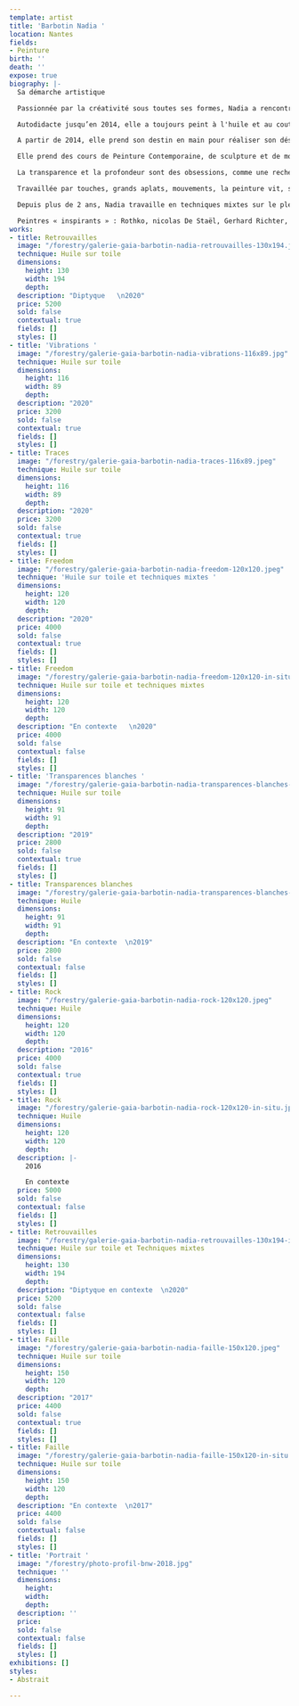 ```yaml
---
template: artist
title: 'Barbotin Nadia '
location: Nantes
fields:
- Peinture
birth: ''
death: ''
expose: true
biography: |-
  Sa démarche artistique

  Passionnée par la créativité sous toutes ses formes, Nadia a rencontré des artistes de tous milieux qui ont impulsé son orientation actuelle vers la peinture.

  Autodidacte jusqu’en 2014, elle a toujours peint à l'huile et au couteau mais Nadia s'ouvre de plus en plus à de nouvelles techniques et médiums avec les spalters, les shapers, les encres acryliques et alcooliques, l'acrylique, quitte à les mélanger pour donner plus de force, de transparence à ses œuvres.

  A partir de 2014, elle prend son destin en main pour réaliser son désir le plus profond, peindre à plein-temps.

  Elle prend des cours de Peinture Contemporaine, de sculpture et de modèle vivant aux Beaux-Arts de Nantes et aux Ateliers de la Gobinière à Orvault, afin d’expérimenter différentes voies artistiques. Nadia fait le choix de réaliser majoritairement ses propres toiles et couleurs (pigments) dans un esprit d'artisanat de qualité. Inspirée par les impressionnistes pour leur lumière, leur mouvement et leurs couleurs vives, émerveillée par les expressionnistes abstraits pour leur langage émotionnel véhément et spontané, et par l’Action painting pour le geste physique et l’énergie, Nadia essaie de traduire dans ses œuvres, un mélange de tous ces mouvements. Le chant qu’elle pratique depuis plus de 20 ans, l’aide également à trouver ses inspirations dans le rythme de ses peintures. Depuis, Nadia utilise toutes ses compétences et connaissances en synergie pour peindre des œuvres sur toiles et papiers qui sont sources d’émotions, de sentiments, de réflexion, de ressenti.

  La transparence et la profondeur sont des obsessions, comme une recherche de vérité absolue. Nadia tend constamment à travailler avec la lumière pour que la peinture se révèle également dans son intimité. La couleur est toujours à l’honneur, de préférence éclatante, vibrant ainsi sous la lumière.Parfois, la matière s’invite, telle une sculpture picturale verticale, donnant ainsi du relief aux supports. La toile est presque blanche et la composition se dessine au fur et à mesure selon l’humeur du moment.

  Travaillée par touches, grands aplats, mouvements, la peinture vit, se transforme et dialogue enfin avec son spectateur. Car le plus important est la stimulation de cet écho, cette résonance dans l’histoire de chacun, l’exploration de son propre rythme, de sa propre intimité lors de la rencontre avec l’oeuvre.

  Depuis plus de 2 ans, Nadia travaille en techniques mixtes sur le plexiglas, qui lui ouvre de nouvelles perspectives dans l’approche de la peinture, un mélange entre une œuvre picturale et un volume, que l’on peut toucher, manipuler, regarder sous tous les angles. De cette quête omniprésente de la lumière est née la série des Vitraux Contemporains.

  Peintres « inspirants » : Rothko, nicolas De Staël, Gerhard Richter, Pierre Soulages, Alberto Burri, Zao Wou-KI, Hans Hartung, Kokichi Umezaki…
works:
- title: Retrouvailles
  image: "/forestry/galerie-gaia-barbotin-nadia-retrouvailles-130x194.jpeg"
  technique: Huile sur toile
  dimensions:
    height: 130
    width: 194
    depth: 
  description: "Diptyque   \n2020"
  price: 5200
  sold: false
  contextual: true
  fields: []
  styles: []
- title: 'Vibrations '
  image: "/forestry/galerie-gaia-barbotin-nadia-vibrations-116x89.jpg"
  technique: Huile sur toile
  dimensions:
    height: 116
    width: 89
    depth: 
  description: "2020"
  price: 3200
  sold: false
  contextual: true
  fields: []
  styles: []
- title: Traces
  image: "/forestry/galerie-gaia-barbotin-nadia-traces-116x89.jpeg"
  technique: Huile sur toile
  dimensions:
    height: 116
    width: 89
    depth: 
  description: "2020"
  price: 3200
  sold: false
  contextual: true
  fields: []
  styles: []
- title: Freedom
  image: "/forestry/galerie-gaia-barbotin-nadia-freedom-120x120.jpeg"
  technique: 'Huile sur toile et techniques mixtes '
  dimensions:
    height: 120
    width: 120
    depth: 
  description: "2020"
  price: 4000
  sold: false
  contextual: true
  fields: []
  styles: []
- title: Freedom
  image: "/forestry/galerie-gaia-barbotin-nadia-freedom-120x120-in-situ.JPG"
  technique: Huile sur toile et techniques mixtes
  dimensions:
    height: 120
    width: 120
    depth: 
  description: "En contexte   \n2020"
  price: 4000
  sold: false
  contextual: false
  fields: []
  styles: []
- title: 'Transparences blanches '
  image: "/forestry/galerie-gaia-barbotin-nadia-transparences-blanches-91x91.jpeg"
  technique: Huile sur toile
  dimensions:
    height: 91
    width: 91
    depth: 
  description: "2019"
  price: 2800
  sold: false
  contextual: true
  fields: []
  styles: []
- title: Transparences blanches
  image: "/forestry/galerie-gaia-barbotin-nadia-transparences-blanches-91x91-in-situ.jpeg"
  technique: Huile
  dimensions:
    height: 91
    width: 91
    depth: 
  description: "En contexte  \n2019"
  price: 2800
  sold: false
  contextual: false
  fields: []
  styles: []
- title: Rock
  image: "/forestry/galerie-gaia-barbotin-nadia-rock-120x120.jpeg"
  technique: Huile
  dimensions:
    height: 120
    width: 120
    depth: 
  description: "2016"
  price: 4000
  sold: false
  contextual: true
  fields: []
  styles: []
- title: Rock
  image: "/forestry/galerie-gaia-barbotin-nadia-rock-120x120-in-situ.jpeg"
  technique: Huile
  dimensions:
    height: 120
    width: 120
    depth: 
  description: |-
    2016

    En contexte
  price: 5000
  sold: false
  contextual: false
  fields: []
  styles: []
- title: Retrouvailles
  image: "/forestry/galerie-gaia-barbotin-nadia-retrouvailles-130x194-in-situ.jpeg"
  technique: Huile sur toile et Techniques mixtes
  dimensions:
    height: 130
    width: 194
    depth: 
  description: "Diptyque en contexte  \n2020"
  price: 5200
  sold: false
  contextual: false
  fields: []
  styles: []
- title: Faille
  image: "/forestry/galerie-gaia-barbotin-nadia-faille-150x120.jpeg"
  technique: Huile sur toile
  dimensions:
    height: 150
    width: 120
    depth: 
  description: "2017"
  price: 4400
  sold: false
  contextual: true
  fields: []
  styles: []
- title: Faille
  image: "/forestry/galerie-gaia-barbotin-nadia-faille-150x120-in-situ.jpeg"
  technique: Huile sur toile
  dimensions:
    height: 150
    width: 120
    depth: 
  description: "En contexte  \n2017"
  price: 4400
  sold: false
  contextual: false
  fields: []
  styles: []
- title: 'Portrait '
  image: "/forestry/photo-profil-bnw-2018.jpg"
  technique: ''
  dimensions:
    height: 
    width: 
    depth: 
  description: ''
  price: 
  sold: false
  contextual: false
  fields: []
  styles: []
exhibitions: []
styles:
- Abstrait

---
```

